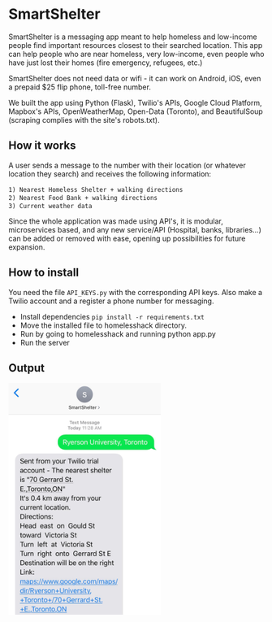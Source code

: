 # SmartShelter
SmartShelter is a messaging app meant to help homeless and low-income people find important resources closest to their searched location.
This app can help people who are near homeless, very low-income, even people who have just lost their homes (fire emergency, refugees, etc.)

SmartShelter does not need data or wifi - it can work on Android, iOS, even a prepaid $25 flip phone, toll-free number.

We built the app using Python (Flask), Twilio's APIs, Google Cloud Platform, Mapbox's APIs, OpenWeatherMap, Open-Data (Toronto), and BeautifulSoup (scraping complies with the site's robots.txt).

## How it works
A user sends a message to the number with their location (or whatever location they search) and receives the following information:

	1) Nearest Homeless Shelter + walking directions
	2) Nearest Food Bank + walking directions
	3) Current weather data

Since the whole application was made using API's, it is modular, microservices based, and any new service/API (Hospital, banks, libraries...) can be added or removed with ease, opening up possibilities for future expansion.


## How to install
You need the file `API_KEYS.py` with the corresponding API keys. Also make a Twilio account and a register a phone number for messaging.
- Install dependencies ```pip install -r requirements.txt```
- Move the installed file to homelesshack directory.
- Run by going to homelesshack and running python app.py
- Run the server

## Output
<img src="images/SmartShelterOutput.jpg" width="300"/>
